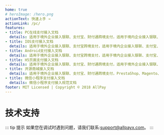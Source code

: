 ```yaml
---
home: true
# heroImage: /hero.png
actionText: 快速上手 →
actionLink: /pc/
features:
- title: PC在线支付接入文档
  details: 适用于境外企业接入银联、支付宝、财付通跨境支付，适用于境内企业接入银联、支付宝、微信、国际信用卡支付
- title: IOS支付接入文档
  details: 适用于境外企业接入银联、支付宝跨境支付，适用于境内企业接入银联、支付宝、微信、国际信用卡支付
- title: Android支付接入文档
  details: 适用于境外企业接入银联、支付宝跨境支付，适用于境内企业接入银联、支付宝、微信、国际信用卡支付
- title: H5页面支付接入文档
  details: 适用于境外企业接入银联、支付宝、财付通跨境支付，适用于境外企业接入银联、支付宝、财付通跨境支付
- title: 开源商城接入文档
  details: 适用于境外企业接入银联、支付宝、财付通跨境支付，PrestaShop、Magento、WooCommerce、OpenCart
- title: 微信小程序支付接入文档
  details: 微信小程序支付接入规范文档
footer: MIT Licensed | Copyright © 2018 AllPay
---
```


# 技术支持

::: tip 提示
如果您在调试时遇到问题，请我们联系:support@allpayx.com。
:::
